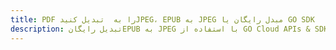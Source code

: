 ---title: PDF را به  تبدیل کنیدJPEG، EPUB به JPEG مبدل رایگان یا GO SDKdescription: تبدیل رایگانEPUB به JPEG با استفاده از GO Cloud APIs & SDK همچنین اسناد PDF را در Cloud ایجاد، ویرایش و رندر کنید.---